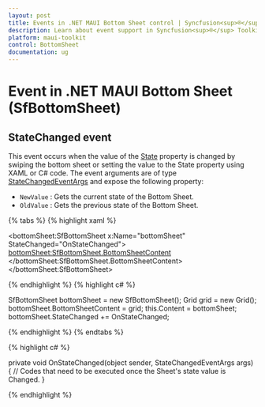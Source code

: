 ```yaml
---
layout: post
title: Events in .NET MAUI Bottom Sheet control | Syncfusion<sup>®</sup>
description: Learn about event support in Syncfusion<sup>®</sup> Toolkit for .NET MAUI Bottom Sheet (SfBottomSheet) control and more.
platform: maui-toolkit
control: BottomSheet
documentation: ug
---
```


# Event in .NET MAUI Bottom Sheet (SfBottomSheet)

## StateChanged event

This event occurs when the value of the [State](https://help.syncfusion.com/cr/maui-toolkit/Syncfusion.Maui.Toolkit.BottomSheet.SfBottomSheet.html#Syncfusion_Maui_Toolkit_BottomSheet_SfBottomSheet_State) property is changed by swiping the bottom sheet or setting the value to the State property using XAML or C# code. The event arguments are of type [StateChangedEventArgs](https://help.syncfusion.com/cr/maui-toolkit/Syncfusion.Maui.Toolkit.BottomSheet.StateChangedEventArgs.html) and expose the following property:

* `NewValue` : Gets the current state of the Bottom Sheet.
* `OldValue` : Gets the previous state of the Bottom Sheet.

{% tabs %}
{% highlight xaml %}

<bottomSheet:SfBottomSheet x:Name="bottomSheet" StateChanged="OnStateChanged">
    <bottomSheet:SfBottomSheet.BottomSheetContent>
        <Grid/>
    </bottomSheet:SfBottomSheet.BottomSheetContent>
</bottomSheet:SfBottomSheet>

{% endhighlight %}
{% highlight c# %}

SfBottomSheet bottomSheet = new SfBottomSheet();
Grid grid = new Grid();
bottomSheet.BottomSheetContent = grid;
this.Content = bottomSheet; 
bottomSheet.StateChanged += OnStateChanged;

{% endhighlight %}
{% endtabs %}

{% highlight c# %}

private void OnStateChanged(object sender, StateChangedEventArgs args)
{
    // Codes that need to be executed once the Sheet's state value is Changed.
}

{% endhighlight %}